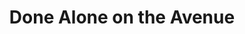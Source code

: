 ---
pid: CH15
title: Done Alone on the Avenue
location_transcription: Dilworth Park
zipcode: '22041'
outside_phl: 'Falls Church VA '
neighborhood: 
age: '22'
age_range: 20-29
instagram: 
image_file_name: CH_15.jpg
proposal_transcription: |-
  -A 20ft tall mid century lamp
  -has a motion sensor
  -only turns on when two people are under it
  *listen to Down Alone on the Avenue by CHAMPS*
topic: Unity,Love
topic_summary: 0, 0
type: Interactive,Other No Form
keywords_other: 
credit: Mehreen Karim
image_labels: 
twitter: 
facebook: 
permalink: "/monuments/ch15/"
layout: item-page
---